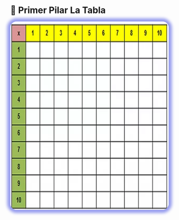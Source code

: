 # 📃 Primer Pilar **La Tabla**

<img src="1_La_Tabla/tabla_1.webp" alt="front"	style="height: 600px; margin: 0 auto 4rem auto; background: transparent; box-shadow: 0 0 10px 10px rgb(150, 156, 238); border-radius: 20px;" class="demo-logo">